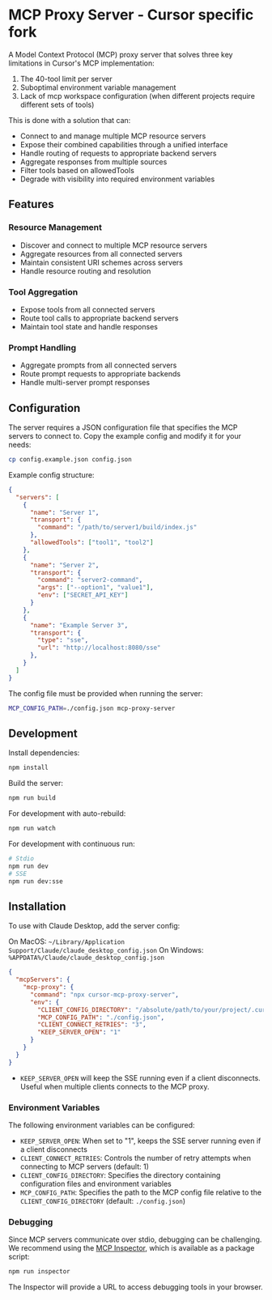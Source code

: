 # MCP Proxy Server - Cursor specific fork

A Model Context Protocol (MCP) proxy server that solves three key limitations in Cursor's MCP implementation:
1. The 40-tool limit per server
2. Suboptimal environment variable management
3. Lack of mcp workspace configuration (when different projects require different sets of tools)

This is done with a solution that can:

- Connect to and manage multiple MCP resource servers
- Expose their combined capabilities through a unified interface
- Handle routing of requests to appropriate backend servers
- Aggregate responses from multiple sources
- Filter tools based on allowedTools
- Degrade with visibility into required environment variables

## Features

### Resource Management
- Discover and connect to multiple MCP resource servers
- Aggregate resources from all connected servers
- Maintain consistent URI schemes across servers
- Handle resource routing and resolution

### Tool Aggregation
- Expose tools from all connected servers
- Route tool calls to appropriate backend servers
- Maintain tool state and handle responses

### Prompt Handling
- Aggregate prompts from all connected servers
- Route prompt requests to appropriate backends
- Handle multi-server prompt responses

## Configuration

The server requires a JSON configuration file that specifies the MCP servers to connect to. Copy the example config and modify it for your needs:

```bash
cp config.example.json config.json
```

Example config structure:
```json
{
  "servers": [
    {
      "name": "Server 1",
      "transport": {
        "command": "/path/to/server1/build/index.js"
      },
      "allowedTools": ["tool1", "tool2"]
    },
    {
      "name": "Server 2",
      "transport": {
        "command": "server2-command",
        "args": ["--option1", "value1"],
        "env": ["SECRET_API_KEY"]
      }
    },
    {
      "name": "Example Server 3",
      "transport": {
        "type": "sse",
        "url": "http://localhost:8080/sse"
      },
    }
  ]
}
```

The config file must be provided when running the server:
```bash
MCP_CONFIG_PATH=./config.json mcp-proxy-server
```

## Development

Install dependencies:
```bash
npm install
```

Build the server:
```bash
npm run build
```

For development with auto-rebuild:
```bash
npm run watch
```

For development with continuous run:
```bash
# Stdio
npm run dev
# SSE
npm run dev:sse
```

## Installation

To use with Claude Desktop, add the server config:

On MacOS: `~/Library/Application Support/Claude/claude_desktop_config.json`
On Windows: `%APPDATA%/Claude/claude_desktop_config.json`

```json
{
  "mcpServers": {
    "mcp-proxy": {
      "command": "npx cursor-mcp-proxy-server",
      "env": {
        "CLIENT_CONFIG_DIRECTORY": "/absolute/path/to/your/project/.cursor",
        "MCP_CONFIG_PATH": "./config.json",
        "CLIENT_CONNECT_RETRIES": "3",
        "KEEP_SERVER_OPEN": "1"
      }
    }
  }
}
```

- `KEEP_SERVER_OPEN` will keep the SSE running even if a client disconnects. Useful when multiple clients connects to the MCP proxy.

### Environment Variables

The following environment variables can be configured:

- `KEEP_SERVER_OPEN`: When set to "1", keeps the SSE server running even if a client disconnects
- `CLIENT_CONNECT_RETRIES`: Controls the number of retry attempts when connecting to MCP servers (default: 1)
- `CLIENT_CONFIG_DIRECTORY`: Specifies the directory containing configuration files and environment variables
- `MCP_CONFIG_PATH`: Specifies the path to the MCP config file relative to the `CLIENT_CONFIG_DIRECTORY` (default: `./config.json`)

### Debugging

Since MCP servers communicate over stdio, debugging can be challenging. We recommend using the [MCP Inspector](https://github.com/modelcontextprotocol/inspector), which is available as a package script:

```bash
npm run inspector
```

The Inspector will provide a URL to access debugging tools in your browser.
